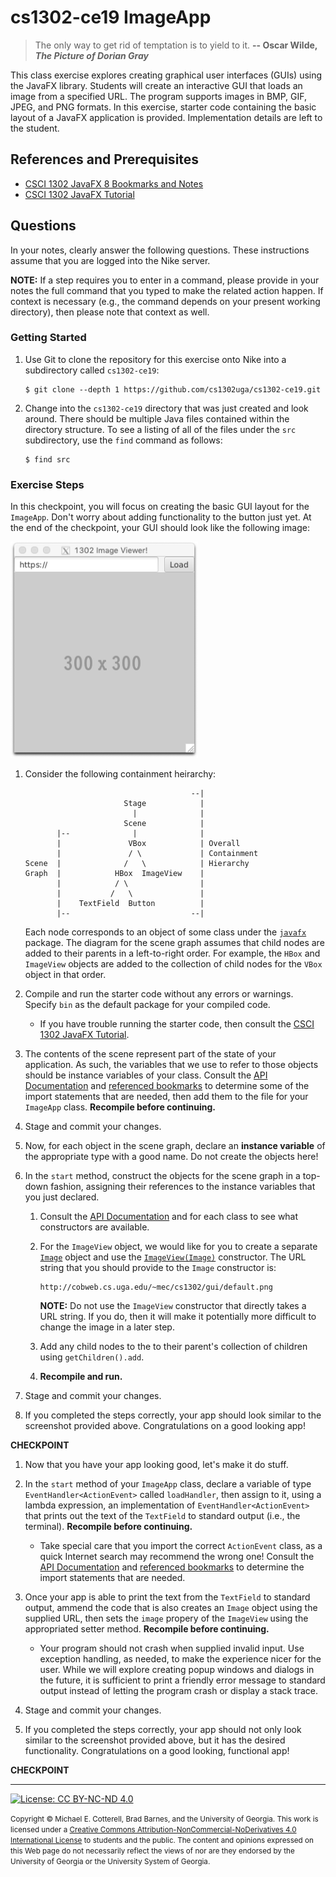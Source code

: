 
# cs1302-ce19 ImageApp

> The only way to get rid of temptation is to yield to it.
> **-- Oscar Wilde, _The Picture of Dorian Gray_**

This class exercise explores creating graphical user interfaces (GUIs) using the JavaFX library. Students
will create an interactive GUI that loads an image from a specified URL. The program supports images in BMP, 
GIF, JPEG, and PNG formats. In this exercise, starter code containing the basic layout of a JavaFX application
is provided. Implementation details are left to the student.

## References and Prerequisites

* [CSCI 1302 JavaFX 8 Bookmarks and Notes](http://cobweb.cs.uga.edu/~mec/cs1302/gui/)
* [CSCI 1302 JavaFX Tutorial](https://github.com/cs1302uga/cs1302-tutorials/blob/master/javafx/javafx.md)

## Questions

In your notes, clearly answer the following questions. These instructions assume that you are 
logged into the Nike server. 

**NOTE:** If a step requires you to enter in a command, please provide in your notes the full 
command that you typed to make the related action happen. If context is necessary (e.g., the 
command depends on your present working directory), then please note that context as well.

### Getting Started

1. Use Git to clone the repository for this exercise onto Nike into a subdirectory called `cs1302-ce19`:

   ```
   $ git clone --depth 1 https://github.com/cs1302uga/cs1302-ce19.git
   ```

1. Change into the `cs1302-ce19` directory that was just created and look around. There should be
   multiple Java files contained within the directory structure. To see a listing of all of the 
   files under the `src` subdirectory, use the `find` command as follows:
   
   ```
   $ find src
   ```

### Exercise Steps

In this checkpoint, you will focus on creating the basic GUI layout for the `ImageApp`. Don't worry about
adding functionality to the button just yet.  At the end of the checkpoint, your GUI should look like the
following image:

<img src="https://github.com/cs1302uga/cs1302-ce19/blob/master/ScreenShot.png?raw=true" width=300>

1. Consider the following containment heirarchy:

   ```
                                        --|
                         Stage            |
                           |              |
                         Scene            |
          |--              |              |
          |               VBox            | Overall
          |               / \             | Containment
   Scene  |              /   \            | Hierarchy
   Graph  |            HBox  ImageView    |
          |            / \                |
          |           /   \               |
          |    TextField  Button          |
          |--                           --|
   ```
   
   Each node corresponds to an object of some class under the 
   [`javafx`](https://docs.oracle.com/javase/8/javafx/api/toc.htm)
   package. The diagram for the scene graph assumes that child nodes
   are added to their parents in a left-to-right order. For example,
   the `HBox` and `ImageView` objects are added to the collection of
   child nodes for the `VBox` object in that order.
   
1. Compile and run the starter code without any errors or warnings.
   Specify `bin` as the default package for your compiled code.
   
   * If you have trouble running the starter code, then consult the 
     [CSCI 1302 JavaFX Tutorial](https://github.com/cs1302uga/cs1302-tutorials/blob/master/javafx/javafx.md).
     
1. The contents of the scene represent part of the state of your application.
   As such, the variables that we use to refer to those objects should be
   instance variables of your class. Consult the 
   [API Documentation](https://docs.oracle.com/javase/8/javafx/api/toc.htm) and 
   [referenced bookmarks](http://cobweb.cs.uga.edu/~mec/cs1302/gui/)
   to determine some of the import statements that are needed, then add them to
   the file for your `ImageApp` class. **Recompile before continuing.** 
   
1. Stage and commit your changes.

1. Now, for each object in the scene graph, declare an **instance variable** 
   of the appropriate type with a good name. Do not create the objects here!
   
1. In the `start` method, construct the objects for the scene graph in
   a top-down fashion, assigning their references to the instance variables
   that you just declared. 
   
   1. Consult the 
      [API Documentation](https://docs.oracle.com/javase/8/javafx/api/toc.htm) and 
      for each class to see what constructors are available.
      
   1. For the `ImageView` object, we would like for you to create a separate
      [`Image`](https://docs.oracle.com/javase/8/javafx/api/javafx/scene/image/Image.html)
      object and use the 
      [`ImageView(Image)`](https://docs.oracle.com/javase/8/javafx/api/javafx/scene/image/ImageView.html#ImageView-javafx.scene.image.Image-) constructor. The URL string that you should provide to
      the `Image` constructor is:
   
      ```
      http://cobweb.cs.uga.edu/~mec/cs1302/gui/default.png
      ```
      
      **NOTE:** Do not use the `ImageView` constructor that directly takes a URL string.
      If you do, then it will make it potentially more difficult to change the image
      in a later step.
  
   1. Add any child nodes to the to their parent's 
      collection of children using `getChildren().add`. 
      
   1. **Recompile and run.**

1. Stage and commit your changes.

1. If you completed the steps correctly, your app should look similar to
   the screenshot provided above. Congratulations on a good looking app!
   
**CHECKPOINT**

1. Now that you have your app looking good, let's make it do stuff. 

1. In the `start` method of your `ImageApp` class, declare a variable
   of type `EventHandler<ActionEvent>` called `loadHandler`, then assign
   to it, using a lambda expression, an implementation of
   `EventHandler<ActionEvent>` that prints out the text of the
   `TextField` to standard output (i.e., the terminal).
   **Recompile before continuing.**
   
   * Take special care that you import the correct `ActionEvent` class,
     as a quick Internet search may recommend the wrong one!
     Consult the 
     [API Documentation](https://docs.oracle.com/javase/8/javafx/api/toc.htm) and 
     [referenced bookmarks](http://cobweb.cs.uga.edu/~mec/cs1302/gui/)
     to determine the import statements that are needed.
     
1. Once your app is able to print the text from the `TextField` to 
   standard output, ammend the code that is also creates an `Image`
   object using the supplied URL, then sets the `image` propery of
   the `ImageView` using the appropriated setter method.
   **Recompile before continuing.**
   
   * Your program should not crash when supplied invalid input. Use
     exception handling, as needed, to make the experience nicer
     for the user. While we will explore creating popup windows
     and dialogs in the future, it is sufficient to print a friendly
     error message to standard output instead of letting the
     program crash or display a stack trace.
     
1. Stage and commit your changes.

1. If you completed the steps correctly, your app should not only look 
   similar to the screenshot provided above, but it has the desired
   functionality. Congratulations on a good looking, functional app!
        
**CHECKPOINT**

<hr/>

[![License: CC BY-NC-ND 4.0](https://img.shields.io/badge/License-CC%20BY--NC--ND%204.0-lightgrey.svg)](http://creativecommons.org/licenses/by-nc-nd/4.0/)

<small>
Copyright &copy; Michael E. Cotterell, Brad Barnes, and the University of Georgia.
This work is licensed under a <a rel="license" href="http://creativecommons.org/licenses/by-nc-nd/4.0/">Creative Commons Attribution-NonCommercial-NoDerivatives 4.0 International License</a> to students and the public.
The content and opinions expressed on this Web page do not necessarily reflect the views of nor are they endorsed by the University of Georgia or the University System of Georgia.
</small>
